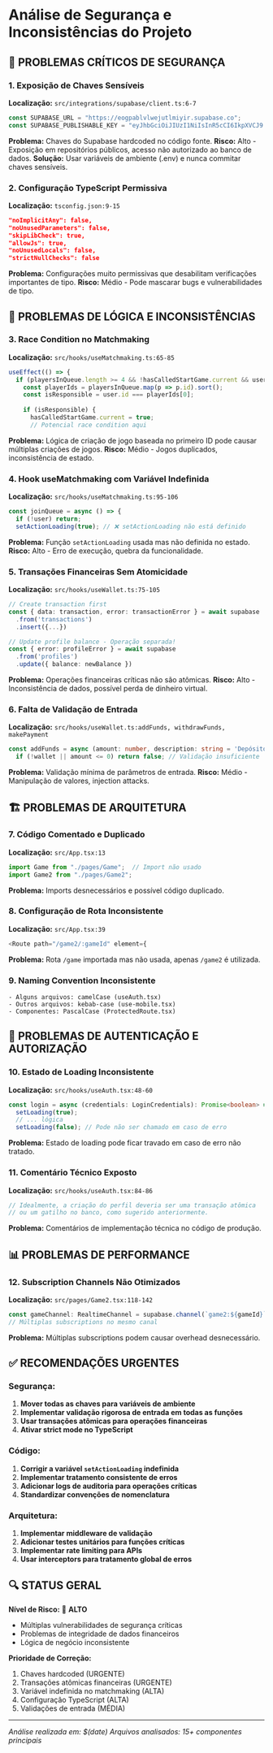 # Análise de Segurança e Inconsistências do Projeto

## 🚨 PROBLEMAS CRÍTICOS DE SEGURANÇA

### 1. **Exposição de Chaves Sensíveis**
**Localização:** `src/integrations/supabase/client.ts:6-7`
```typescript
const SUPABASE_URL = "https://eogpablvlwejutlmiyir.supabase.co";
const SUPABASE_PUBLISHABLE_KEY = "eyJhbGciOiJIUzI1NiIsInR5cCI6IkpXVCJ9.eyJpc3MiOiJzdXBhYmFzZSIsInJlZiI6ImVvZ3BhYmx2bHdlanV0bG1peWlyIiwicm9sZSI6ImFub24iLCJpYXQiOjE3NDkwMDIzNDAsImV4cCI6MjA2NDU3ODM0MH0.PmwdSmbuzUp-OBqM-oCS9SAU5RKJCf0mmoSueFYaHy0";
```
**Problema:** Chaves do Supabase hardcoded no código fonte.
**Risco:** Alto - Exposição em repositórios públicos, acesso não autorizado ao banco de dados.
**Solução:** Usar variáveis de ambiente (.env) e nunca commitar chaves sensíveis.

### 2. **Configuração TypeScript Permissiva**
**Localização:** `tsconfig.json:9-15`
```json
"noImplicitAny": false,
"noUnusedParameters": false,
"skipLibCheck": true,
"allowJs": true,
"noUnusedLocals": false,
"strictNullChecks": false
```
**Problema:** Configurações muito permissivas que desabilitam verificações importantes de tipo.
**Risco:** Médio - Pode mascarar bugs e vulnerabilidades de tipo.

## 🔧 PROBLEMAS DE LÓGICA E INCONSISTÊNCIAS

### 3. **Race Condition no Matchmaking**
**Localização:** `src/hooks/useMatchmaking.ts:65-85`
```typescript
useEffect(() => {
  if (playersInQueue.length >= 4 && !hasCalledStartGame.current && user) {
    const playerIds = playersInQueue.map(p => p.id).sort();
    const isResponsible = user.id === playerIds[0];
    
    if (isResponsible) {
      hasCalledStartGame.current = true;
      // Potencial race condition aqui
```
**Problema:** Lógica de criação de jogo baseada no primeiro ID pode causar múltiplas criações de jogos.
**Risco:** Médio - Jogos duplicados, inconsistência de estado.

### 4. **Hook useMatchmaking com Variável Indefinida**
**Localização:** `src/hooks/useMatchmaking.ts:95-106`
```typescript
const joinQueue = async () => {
  if (!user) return;
  setActionLoading(true); // ❌ setActionLoading não está definido
```
**Problema:** Função `setActionLoading` usada mas não definida no estado.
**Risco:** Alto - Erro de execução, quebra da funcionalidade.

### 5. **Transações Financeiras Sem Atomicidade**
**Localização:** `src/hooks/useWallet.ts:75-105`
```typescript
// Create transaction first
const { data: transaction, error: transactionError } = await supabase
  .from('transactions')
  .insert({...})

// Update profile balance - Operação separada!
const { error: profileError } = await supabase
  .from('profiles')
  .update({ balance: newBalance })
```
**Problema:** Operações financeiras críticas não são atômicas.
**Risco:** Alto - Inconsistência de dados, possível perda de dinheiro virtual.

### 6. **Falta de Validação de Entrada**
**Localização:** `src/hooks/useWallet.ts:addFunds, withdrawFunds, makePayment`
```typescript
const addFunds = async (amount: number, description: string = 'Depósito') => {
  if (!wallet || amount <= 0) return false; // Validação insuficiente
```
**Problema:** Validação mínima de parâmetros de entrada.
**Risco:** Médio - Manipulação de valores, injection attacks.

## 🏗️ PROBLEMAS DE ARQUITETURA

### 7. **Código Comentado e Duplicado**
**Localização:** `src/App.tsx:13`
```typescript
import Game from "./pages/Game";  // Import não usado
import Game2 from "./pages/Game2";
```
**Problema:** Imports desnecessários e possível código duplicado.

### 8. **Configuração de Rota Inconsistente**
**Localização:** `src/App.tsx:39`
```typescript
<Route path="/game2/:gameId" element={
```
**Problema:** Rota `/game` importada mas não usada, apenas `/game2` é utilizada.

### 9. **Naming Convention Inconsistente**
```
- Alguns arquivos: camelCase (useAuth.tsx)
- Outros arquivos: kebab-case (use-mobile.tsx)
- Componentes: PascalCase (ProtectedRoute.tsx)
```

## 🔐 PROBLEMAS DE AUTENTICAÇÃO E AUTORIZAÇÃO

### 10. **Estado de Loading Inconsistente**
**Localização:** `src/hooks/useAuth.tsx:48-60`
```typescript
const login = async (credentials: LoginCredentials): Promise<boolean> => {
  setLoading(true);
  // ... lógica
  setLoading(false); // Pode não ser chamado em caso de erro
```
**Problema:** Estado de loading pode ficar travado em caso de erro não tratado.

### 11. **Comentário Técnico Exposto**
**Localização:** `src/hooks/useAuth.tsx:84-86`
```typescript
// Idealmente, a criação do perfil deveria ser uma transação atômica
// ou um gatilho no banco, como sugerido anteriormente.
```
**Problema:** Comentários de implementação técnica no código de produção.

## 📊 PROBLEMAS DE PERFORMANCE

### 12. **Subscription Channels Não Otimizados**
**Localização:** `src/pages/Game2.tsx:118-142`
```typescript
const gameChannel: RealtimeChannel = supabase.channel(`game2:${gameId}`);
// Múltiplas subscriptions no mesmo canal
```
**Problema:** Múltiplas subscriptions podem causar overhead desnecessário.

## ✅ RECOMENDAÇÕES URGENTES

### Segurança:
1. **Mover todas as chaves para variáveis de ambiente**
2. **Implementar validação rigorosa de entrada em todas as funções**
3. **Usar transações atômicas para operações financeiras**
4. **Ativar strict mode no TypeScript**

### Código:
1. **Corrigir a variável `setActionLoading` indefinida**
2. **Implementar tratamento consistente de erros**
3. **Adicionar logs de auditoria para operações críticas**
4. **Standardizar convenções de nomenclatura**

### Arquitetura:
1. **Implementar middleware de validação**
2. **Adicionar testes unitários para funções críticas**
3. **Implementar rate limiting para APIs**
4. **Usar interceptors para tratamento global de erros**

## 🔍 STATUS GERAL

**Nível de Risco:** 🔴 **ALTO**
- Múltiplas vulnerabilidades de segurança críticas
- Problemas de integridade de dados financeiros
- Lógica de negócio inconsistente

**Prioridade de Correção:**
1. Chaves hardcoded (URGENTE)
2. Transações atômicas financeiras (URGENTE)
3. Variável indefinida no matchmaking (ALTA)
4. Configuração TypeScript (ALTA)
5. Validações de entrada (MÉDIA)

---
*Análise realizada em: $(date)*
*Arquivos analisados: 15+ componentes principais*